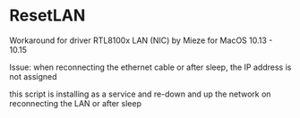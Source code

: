# ResetLAN
Workaround for driver RTL8100x LAN (NIC) by Mieze for MacOS 10.13 - 10.15

Issue: when reconnecting the ethernet cable or after sleep, the IP address is not assigned

this script is installing as a service and re-down and up the network on reconnecting the LAN or after sleep
